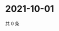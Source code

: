 # 2021-10-01

共 0 条

<!-- BEGIN -->
<!-- 最后更新时间 Fri Oct 01 2021 04:15:15 GMT+0800 (China Standard Time) -->

<!-- END -->
